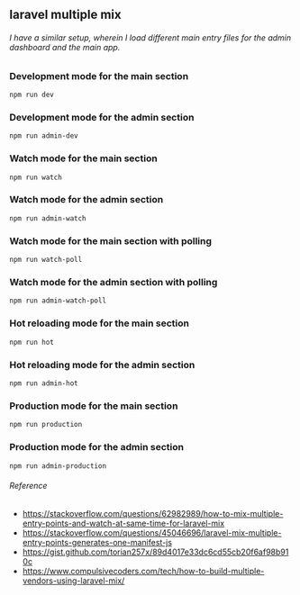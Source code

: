 ## laravel multiple mix 

###### I have a similar setup, wherein I load different main entry files for the admin dashboard and the main app.

### Development mode for the main section
`npm run dev`

### Development mode for the admin section
`npm run admin-dev`

### Watch mode for the main section
`npm run watch`

### Watch mode for the admin section
`npm run admin-watch`

### Watch mode for the main section with polling
`npm run watch-poll`

### Watch mode for the admin section with polling
`npm run admin-watch-poll`

### Hot reloading mode for the main section
`npm run hot`

### Hot reloading mode for the admin section
`npm run admin-hot`

### Production mode for the main section
`npm run production`

### Production mode for the admin section
`npm run admin-production`

###### Reference 
- https://stackoverflow.com/questions/62982989/how-to-mix-multiple-entry-points-and-watch-at-same-time-for-laravel-mix
- https://stackoverflow.com/questions/45046696/laravel-mix-multiple-entry-points-generates-one-manifest-js
- https://gist.github.com/torian257x/89d4017e33dc6cd55cb20f6af98b910c
- https://www.compulsivecoders.com/tech/how-to-build-multiple-vendors-using-laravel-mix/ 
